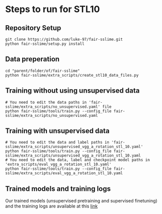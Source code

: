 # Steps to run for STL10

## Repository Setup
```
git clone https://github.com/luke-97/fair-sslime.git
python fair-sslime/setup.py install
```

## Data preperation
```
cd "parent/folder/of/fair-sslime"
python fair-sslime/extra_scripts/create_stl10_data_files.py
```

## Training without using unsupervised data
```
# You need to edit the data paths in 'fair-sslime/extra_scripts/no_unsupervised.yaml' file
python fair-sslime/tools/train.py --config_file fair-sslime/extra_scripts/no_unsupervised.yaml
```

## Training with unsupervised data
```
# You need to edit the data and label paths in 'fair-sslime/extra_scripts/unsupervised_vgg_a_rotation_stl_10.yaml'
python fair-sslime/tools/train.py --config_file fair-sslime/extra_scripts/unsupervised_vgg_a_rotation_stl_10.yaml
# You need to edit the data, label and checkpoint model paths in 'extra_scripts/eval_vgg_a_rotation_stl_10.yaml'
python fair-sslime/tools/train.py --config_file fair-sslime/extra_scripts/eval_vgg_a_rotation_stl_10.yaml
```

## Trained models and training logs

Our trained models (unsupervised pretraining and supervised finetuning) and the training logs are available at this [link](https://drive.google.com/drive/folders/1QYv_9J8Oc2EUsQYjuCHgnxldAccKI0go?usp=sharing)
